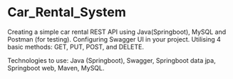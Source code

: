 # Car_Rental_System
Creating a simple car rental REST API using Java(Springboot), MySQL and Postman (for testing). Configuring Swagger UI in your project. Utilising 4 basic methods: GET, PUT, POST, and DELETE.



Technologies to use: Java (Springboot), Swagger, Springboot data jpa, Springboot web, Maven, MySQL.
